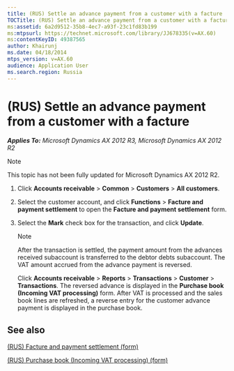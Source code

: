 ```yaml
---
title: (RUS) Settle an advance payment from a customer with a facture
TOCTitle: (RUS) Settle an advance payment from a customer with a facture
ms:assetid: 6a2d9512-35b8-4ec7-a93f-23c1fd83b199
ms:mtpsurl: https://technet.microsoft.com/library/JJ678335(v=AX.60)
ms:contentKeyID: 49387565
author: Khairunj
ms.date: 04/18/2014
mtps_version: v=AX.60
audience: Application User
ms.search.region: Russia
---
```


# (RUS) Settle an advance payment from a customer with a facture 


_**Applies To:** Microsoft Dynamics AX 2012 R3, Microsoft Dynamics AX 2012 R2_


> [!NOTE]
> <P>This topic has not been fully updated for Microsoft Dynamics AX 2012 R2.</P>



1.  Click **Accounts receivable** \> **Common** \> **Customers** \> **All customers**.

2.  Select the customer account, and click **Functions** \> **Facture and payment settlement** to open the **Facture and payment settlement** form.

3.  Select the **Mark** check box for the transaction, and click **Update**.
    

    > [!NOTE]
    > <P>After the transaction is settled, the payment amount from the advances received subaccount is transferred to the debtor debts subaccount. The VAT amount accrued from the advance payment is reversed.</P>
    > <P>Click <STRONG>Accounts receivable</STRONG> &gt; <STRONG>Reports</STRONG> &gt; <STRONG>Transactions</STRONG> &gt; <STRONG>Customer</STRONG> &gt; <STRONG>Transactions</STRONG>. The reversed advance is displayed in the <STRONG>Purchase book (Incoming VAT processing)</STRONG> form. After VAT is processed and the sales book lines are refreshed, a reverse entry for the customer advance payment is displayed in the purchase book.</P>



## See also

[(RUS) Facture and payment settlement (form)](https://technet.microsoft.com/library/jj911231\(v=ax.60\))

[(RUS) Purchase book (Incoming VAT processing) (form)](https://technet.microsoft.com/library/jj911228\(v=ax.60\))

  



